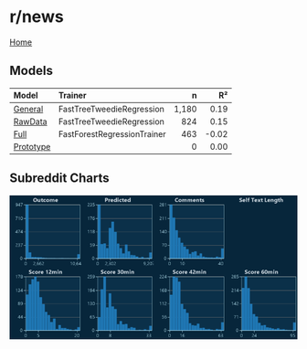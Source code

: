 # r/news

[Home](../index.md)

## Models

|Model|Trainer|n|R²|
|:---|:---|---:|---:|
|[General](models/hunch_news_General.md)|FastTreeTweedieRegression|1,180|0.19|
|[RawData](models/hunch_news_RawData.md)|FastTreeTweedieRegression|824|0.15|
|[Full](models/hunch_news_Full.md)|FastForestRegressionTrainer|463|-0.02|
|[Prototype](models/hunch_news_Prototype.md)||0|0.00|

## Subreddit Charts

![r/news Distributions](../images/hunch_news_Distributions.png "r/news Distributions")

